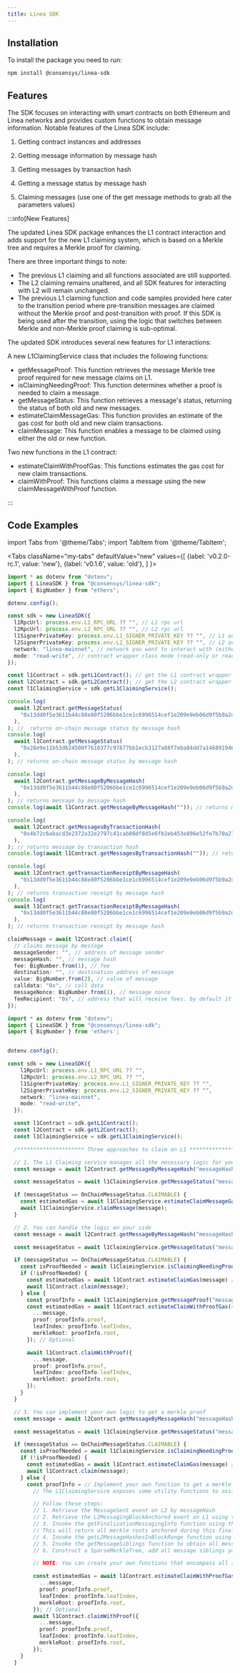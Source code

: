 ```yaml
---
title: Linea SDK
---
```


## Installation

To install the package you need to run:

```bash
npm install @consensys/linea-sdk
```

## Features

The SDK focuses on interacting with smart contracts on both Ethereum and Linea networks and provides custom functions to obtain message information. Notable features of the Linea SDK include:

1.  Getting contract instances and addresses

2.  Getting message information by message hash

3.  Getting messages by transaction hash

4.  Getting a message status by message hash

5.  Claiming messages (use one of the get message methods to grab all the parameters values)

:::info[New Features]

The updated Linea SDK package enhances the L1 contract interaction and adds support for the new L1 claiming system, which is based on a Merkle tree and requires a Merkle proof for claiming.

There are three important things to note:

- The previous L1 claiming and all functions associated are still supported.
- The L2 claiming remains unaltered, and all SDK features for interacting with L2 will remain unchanged.
- The previous L1 claiming function and code samples provided here cater to the transition period where pre-transition messages are claimed without the Merkle proof and post-transition with proof. If this SDK is being used after the transition, using the logic that switches between Merkle and non-Merkle proof claiming is sub-optimal.

The updated SDK introduces several new features for L1 interactions:

A new L1ClaimingService class that includes the following functions:

- getMessageProof: This function retrieves the message Merkle tree proof required for new message claims on L1.
- isClaimingNeedingProof: This function determines whether a proof is needed to claim a message.
- getMessageStatus: This function retrieves a message's status, returning the status of both old and new messages.
- estimateClaimMessageGas: This function provides an estimate of the gas cost for both old and new claim transactions.
- claimMessage: This function enables a message to be claimed using either the old or new function.

Two new functions in the L1 contract:

- estimateClaimWithProofGas: This functions estimates the gas cost for new claim transactions.
- claimWithProof: This functions claims a message using the new claimMessageWithProof function.

:::

## Code Examples

import Tabs from '@theme/Tabs'; import TabItem from '@theme/TabItem';

<Tabs className="my-tabs" defaultValue="new" values={[ {label: 'v0.2.0-rc.1', value: 'new'}, {label: 'v0.1.6', value: 'old'}, ] }> <TabItem value="old">

```typescript
import * as dotenv from "dotenv";
import { LineaSDK } from "@consensys/linea-sdk";
import { BigNumber } from "ethers";

dotenv.config();

const sdk = new LineaSDK({
  l1RpcUrl: process.env.L1_RPC_URL ?? "", // L1 rpc url
  l2RpcUrl: process.env.L2_RPC_URL ?? "", // L2 rpc url
  l1SignerPrivateKey: process.env.L1_SIGNER_PRIVATE_KEY ?? "", // L1 account private key (optional if you use mode = read-only)
  l2SignerPrivateKey: process.env.L2_SIGNER_PRIVATE_KEY ?? "", // L2 account private key (optional if you use mode = read-only)
  network: "linea-mainnet", // network you want to interact with (either linea-mainnet or linea-goerli)
  mode: "read-write", // contract wrapper class mode (read-only or read-write), read-only: only read contracts state, read-write: read contracts state and claim messages
});

const l1Contract = sdk.getL1Contract(); // get the L1 contract wrapper instance
const l2Contract = sdk.getL2Contract(); // get the L2 contract wrapper instance
const l1ClaimingService = sdk.getL1ClaimingService();

console.log(
  await l2Contract.getMessageStatus(
    "0x13dd0f5e3611b44c88e80f5206bbe1ce1c6996514cef1e209e9eb06d9f5b9a2d",
  ),
); //  returns on-chain message status by message hash
console.log(
  await l1Contract.getMessageStatus(
    "0x28e9e11b53d624500f7610377c97877bb1ecb3127a88f7eba84dd7a146891946",
  ),
); // returns on-chain message status by message hash

console.log(
  await l2Contract.getMessageByMessageHash(
    "0x13dd0f5e3611b44c88e80f5206bbe1ce1c6996514cef1e209e9eb06d9f5b9a2d",
  ),
); // returns message by message hash
console.log(await l1Contract.getMessageByMessageHash("")); // returns message by message hash

console.log(
  await l2Contract.getMessagesByTransactionHash(
    "0x4b72c6abacd3e2372a32e2797c41cab08df8d5e6fb2eb453e896e52fe7b70a27",
  ),
); // returns message by transaction hash
console.log(await l1Contract.getMessagesByTransactionHash("")); // returns message by transaction hash

console.log(
  await l2Contract.getTransactionReceiptByMessageHash(
    "0x13dd0f5e3611b44c88e80f5206bbe1ce1c6996514cef1e209e9eb06d9f5b9a2d",
  ),
); // returns transaction receipt by message hash
console.log(
  await l1Contract.getTransactionReceiptByMessageHash(
    "0x13dd0f5e3611b44c88e80f5206bbe1ce1c6996514cef1e209e9eb06d9f5b9a2d",
  ),
); // returns transaction receipt by message hash

claimMessage = await l2Contract.claim({
  // claims message by message
  messageSender: "", // address of message sender
  messageHash: "", // message hash
  fee: BigNumber.from(1), // fee
  destination: "", // destination address of message
  value: BigNumber.from(2), // value of message
  calldata: "0x", // call data
  messageNonce: BigNumber.from(1), // message nonce
  feeRecipient: "0x", // address that will receive fees. by default it is the message sender
});
```

</TabItem> <TabItem value="new">

```typescript
import * as dotenv from "dotenv";
import { LineaSDK } from "@consensys/linea-sdk";
import { BigNumber } from 'ethers';


dotenv.config();

const sdk = new LineaSDK({
    l1RpcUrl: process.env.L1_RPC_URL ?? "",
    l2RpcUrl: process.env.L2_RPC_URL ?? "",
    l1SignerPrivateKey: process.env.L1_SIGNER_PRIVATE_KEY ?? "",
    l2SignerPrivateKey: process.env.L2_SIGNER_PRIVATE_KEY ?? "",
    network: "linea-mainnet",
    mode: "read-write",
  });

  const l1Contract = sdk.getL1Contract();
  const l2Contract = sdk.getL2Contract();
  const l1ClaimingService = sdk.getL1ClaimingService();

  /********************* Three approaches to claim on L1 *********************/

  // 1. The L1 Claiming service manages all the necessary logic for you.
  const message = await l2Contract.getMessageByMessageHash("messageHash");

  const messageStatus = await l1ClaimingService.getMessageStatus("messageHash");

  if (messageStatus == OnChainMessageStatus.CLAIMABLE) {
    const estimatedGas = await l1ClaimingService.estimateClaimMessageGas(message); // Optional
    await l1ClaimingService.claimMessage(message);
  }

  // 2. You can handle the logic on your side
  const message = await l2Contract.getMessageByMessageHash("messageHash");

  const messageStatus = await l1ClaimingService.getMessageStatus("messageHash");

  if (messageStatus == OnChainMessageStatus.CLAIMABLE) {
    const isProofNeeded = await l1ClaimingService.isClaimingNeedingProof("messageHash");
    if (!isProofNeeded) {
      const estimatedGas = await l1Contract.estimateClaimGas(message) // Optional
      await l1Contract.claim(message);
    } else {
      const proofInfo = await l1ClaimingService.getMessageProof("messageHash");
      const estimatedGas = await l1Contract.estimateClaimWithProofGas({
        ...message,
        proof: proofInfo.proof,
        leafIndex: proofInfo.leafIndex,
        merkleRoot: proofInfo.root,
      }); // Optional

      await l1Contract.claimWithProof({
        ...message,
        proof: proofInfo.proof,
        leafIndex: proofInfo.leafIndex,
        merkleRoot: proofInfo.root,
      });
    }
  }

  // 3. You can implement your own logic to get a merkle proof
  const message = await l2Contract.getMessageByMessageHash("messageHash");

  const messageStatus = await l1ClaimingService.getMessageStatus("messageHash");

  if (messageStatus == OnChainMessageStatus.CLAIMABLE) {
    const isProofNeeded = await l1ClaimingService.isClaimingNeedingProof("messageHash");
    if (!isProofNeeded) {
      const estimatedGas = await l1Contract.estimateClaimGas(message) // Optional
      await l1Contract.claim(message);
    } else {
      const proofInfo = // Implement your own function to get a merkle proof
        // The L1ClaimingService exposes some utility functions to assist you: getFinalizationMessagingInfo, getL2MessageHashesInBlockRange, getMessageSiblings

        // Follow these steps:
        // 1. Retrieve the MessageSent event on L2 by messageHash
        // 2. Retrieve the L2MessagingBlockAnchored event on L1 using the MessageSent.blockNumber you acquired in step 1. This is used to get the finalization transaction hash where the L2 block number associated to your message has been finalized.
        // 3. Invoke the getFinalizationMessagingInfo function using the L2MessagingBlockAnchored.transactionHash you obtained in step 2.
        // This will return all merkle roots anchored during this finalization transaction, the depth of trees, the first and the last L2 block containing messages finalized on L1 in this transaction.
        // 4. Invoke the getL2MessageHashesInBlockRange function using the first and last L2 block number that you obtained in step 3. This will return all l2 messages hashes in this L2 block range.
        // 5. Invoke the getMessageSiblings function to obtain all message siblings
        // 6. Construct a SparseMerkleTree, add all message siblings you obtained at step 5 to the tree and return a merkle proof

        // NOTE: You can create your own functions that encompass all steps. Utility functions are merely provided as a helper.

        const estimatedGas = await l1Contract.estimateClaimWithProofGas({
          ...message,
          proof: proofInfo.proof,
          leafIndex: proofInfo.leafIndex,
          merkleRoot: proofInfo.root,
        }); // Optional
        await l1Contract.claimWithProof({
          ...message,
          proof: proofInfo.proof,
          leafIndex: proofInfo.leafIndex,
          merkleRoot: proofInfo.root,
        });
    }
  }


```

</TabItem> </Tabs>
